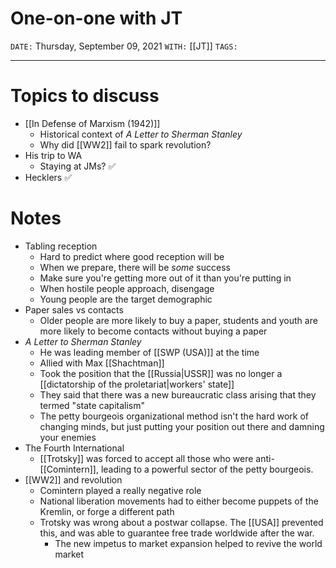 # One-on-one with JT
`DATE:` Thursday, September 09, 2021
`WITH:` [[JT]]
`TAGS:`

---
# Topics to discuss
- [[In Defense of Marxism (1942)]]
	- Historical context of *A Letter to Sherman Stanley*
	- Why did [[WW2]] fail to spark revolution?
- His trip to WA
	- Staying at JMs?  ✅
- Hecklers ✅

# Notes
- Tabling reception
	- Hard to predict where good reception will be
	- When we prepare, there will be *some* success
	- Make sure you're getting more out of it than you're putting in
	- When hostile people approach, disengage
	- Young people are the target demographic
- Paper sales vs contacts
	- Older people are more likely to buy a paper, students and youth are more likely to become contacts without buying a paper
- *A Letter to Sherman Stanley*
	- He was leading member of [[SWP (USA)]] at the time
	- Allied with Max [[Shachtman]]
	- Took the position that the [[Russia|USSR]] was no longer a [[dictatorship of the proletariat|workers' state]]
	- They said that there was a new bureaucratic class arising that they termed "state capitalism"
	- The petty bourgeois organizational method isn't the hard work of changing minds, but just putting your position out there and damning your enemies
- The Fourth International
	- [[Trotsky]] was forced to accept all those who were anti-[[Comintern]], leading to a powerful sector of the petty bourgeois. 
- [[WW2]] and revolution
	- Comintern played a really negative role
	- National liberation movements had to either become puppets of the Kremlin, or forge a different path
	- Trotsky was wrong about a postwar collapse. The [[USA]] prevented this, and was able to guarantee free trade worldwide after the war. 
		- The new impetus to market expansion helped to revive the world market